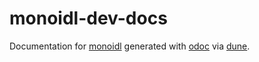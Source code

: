 # monoidl-dev-docs

Documentation for [monoidl](https://github.com/m-harrison/monoidl) generated with [odoc](https://github.com/ocaml/odoc) via [dune](https://github.com/ocaml/dune).
